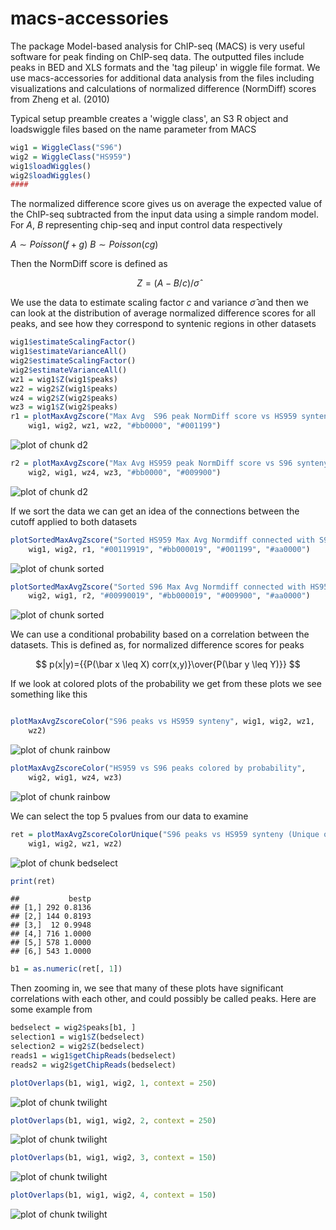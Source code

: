 macs-accessories
================

The package Model-based analysis for ChIP-seq (MACS) is very useful software for peak finding on ChIP-seq data. The outputted files include peaks in BED and XLS formats and the 'tag pileup' in wiggle file format. We use macs-accessories for additional data analysis from the files including visualizations and calculations of normalized difference (NormDiff) scores from Zheng et al. (2010)




Typical setup preamble creates a 'wiggle class', an S3 R object and loadswiggle files based on the name parameter from MACS



```r
wig1 = WiggleClass("S96")
wig2 = WiggleClass("HS959")
wig1$loadWiggles()
wig2$loadWiggles()
####
```





The normalized difference score gives us on average the expected value of the ChIP-seq subtracted from the input data using a simple random model. For $A$, $B$ representing chip-seq and input control data respectively

$A\sim Poisson(f+g)$
$B\sim Poisson(cg)$

Then the NormDiff score is defined as

$$Z=(A-B/c)/\hat\sigma$$

We use the data to estimate scaling factor $c$ and variance $\hat\sigma$ and then we can look at the distribution of average normalized difference scores for all peaks, and see how they correspond to syntenic regions in other datasets




```r
wig1$estimateScalingFactor()
wig1$estimateVarianceAll()
wig2$estimateScalingFactor()
wig2$estimateVarianceAll()
wz1 = wig1$Z(wig1$peaks)
wz2 = wig2$Z(wig1$peaks)
wz4 = wig2$Z(wig2$peaks)
wz3 = wig1$Z(wig2$peaks)
r1 = plotMaxAvgZscore("Max Avg  S96 peak NormDiff score vs HS959 synteny w=100", 
    wig1, wig2, wz1, wz2, "#bb0000", "#001199")
```

![plot of chunk d2](http://i.imgur.com/R39TV.png) 

```r
r2 = plotMaxAvgZscore("Max Avg HS959 peak NormDiff score vs S96 synteny w=100", 
    wig2, wig1, wz4, wz3, "#bb0000", "#009900")
```

![plot of chunk d2](http://i.imgur.com/zwUUU.png) 


If we sort the data we can get an idea of the connections between the cutoff applied to both datasets



```r
plotSortedMaxAvgZscore("Sorted HS959 Max Avg Normdiff connected with S96 peak regions", 
    wig1, wig2, r1, "#00119919", "#bb000019", "#001199", "#aa0000")
```

![plot of chunk sorted](http://i.imgur.com/VYnmJ.png) 

```r
plotSortedMaxAvgZscore("Sorted S96 Max Avg Normdiff connected with HS959 peak regions", 
    wig2, wig1, r2, "#00990019", "#bb000019", "#009900", "#aa0000")
```

![plot of chunk sorted](http://i.imgur.com/zqlQs.png) 


We can use a conditional probability based on a correlation between the datasets. This is defined as, for normalized difference scores for peaks

$$ p(x|y)={{P(\bar x \leq X) corr(x,y)}\over{P(\bar y \leq Y)}} $$


If we look at colored plots of the probability we get from these plots we see something like this



```r

plotMaxAvgZscoreColor("S96 peaks vs HS959 synteny", wig1, wig2, wz1, 
    wz2)
```

![plot of chunk rainbow](http://i.imgur.com/pVvWE.png) 

```r
plotMaxAvgZscoreColor("HS959 vs S96 peaks colored by probability", 
    wig2, wig1, wz4, wz3)
```

![plot of chunk rainbow](http://i.imgur.com/cuwsi.png) 



We can select the top 5 pvalues from our data to examine


```r
ret = plotMaxAvgZscoreColorUnique("S96 peaks vs HS959 synteny (Unique only)", 
    wig1, wig2, wz1, wz2)
```

![plot of chunk bedselect](http://i.imgur.com/NKGBX.png) 

```r
print(ret)
```

```
##           bestp
## [1,] 292 0.8136
## [2,] 144 0.8193
## [3,]  12 0.9948
## [4,] 716 1.0000
## [5,] 578 1.0000
## [6,] 543 1.0000
```

```r
b1 = as.numeric(ret[, 1])
```




Then zooming in, we see that many of these plots have significant correlations with each other, and could possibly be called peaks. Here are some example from



```r
bedselect = wig2$peaks[b1, ]
selection1 = wig1$Z(bedselect)
selection2 = wig2$Z(bedselect)
reads1 = wig1$getChipReads(bedselect)
reads2 = wig2$getChipReads(bedselect)

plotOverlaps(b1, wig1, wig2, 1, context = 250)
```

![plot of chunk twilight](http://i.imgur.com/Uorx2.png) 

```r
plotOverlaps(b1, wig1, wig2, 2, context = 250)
```

![plot of chunk twilight](http://i.imgur.com/tu5SY.png) 

```r
plotOverlaps(b1, wig1, wig2, 3, context = 150)
```

![plot of chunk twilight](http://i.imgur.com/ewy6w.png) 

```r
plotOverlaps(b1, wig1, wig2, 4, context = 150)
```

![plot of chunk twilight](http://i.imgur.com/GSKa5.png) 

